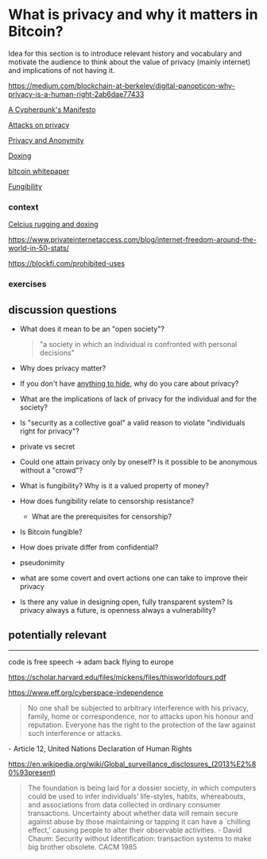# What is privacy and why it matters in Bitcoin?


Idea for this section is to introduce relevant history and vocabulary and motivate the audience to think about the value of privacy (mainly internet) and implications of not having it.

https://medium.com/blockchain-at-berkeley/digital-panopticon-why-privacy-is-a-human-right-2ab6dae77433





[A Cypherpunk's Manifesto](https://www.activism.net/cypherpunk/manifesto.html)

[Attacks on privacy](https://en.bitcoin.it/wiki/Privacy#Blockchain_attacks_on_privacy)

[Privacy and Anonymity](https://www.privateinternetaccess.com/blog/how-does-privacy-differ-from-anonymity-and-why-are-both-important/) 

[Doxing](https://en.wikipedia.org/wiki/Doxing)

<!-- [Princlipes of Bitcoin](https://en.bitcoin.it/wiki/Principles_of_Bitcoin) //remove? use whitepaper instead -->
[bitcoin whitepaper](https://bitcoin.org/bitcoin.pdf)

[Fungibility](https://en.bitcoin.it/wiki/Fungibility)


### context

[Celcius rugging and doxing](https://twitter.com/hdevalence/status/1578128350958059520)

https://www.privateinternetaccess.com/blog/internet-freedom-around-the-world-in-50-stats/

https://blockfi.com/prohibited-uses


### exercises




## discussion questions

- What does it mean to be an "open society"?
  >"a society in which an individual is confronted with personal decisions"

- Why does privacy matter?

- If you don't have [anything to hide](https://en.wikipedia.org/wiki/Nothing_to_hide_argument), why do you care about privacy?

- What are the implications of lack of privacy for the individual and for the society?

- Is "security as a collective goal" a valid reason to violate "individuals right for privacy"? 

- private vs secret
  
- Could one attain privacy only by oneself? Is it possible to be anonymous without a "crowd"?

- What is fungibility? Why is it a valued property of money?

- How does fungibility relate to censorship resistance?
  - What are the prerequisites for censorship?

- Is Bitcoin fungible?

- How does private differ from confidential?

- pseudonimity 

- what are some covert and overt actions one can take to improve their privacy

- Is there any value in designing open, fully transparent system? Is privacy always a future, is openness always a vulnerability?







## potentially relevant
--- 

code is free speech -> adam back flying to europe

https://scholar.harvard.edu/files/mickens/files/thisworldofours.pdf

https://www.eff.org/cyberspace-independence


>No one shall be subjected to arbitrary inter­fer­ence with his privacy, family, home or corre­spon­dence, nor to attacks upon his honour and reputa­tion. Everyone has the right to the protec­tion of the law against such inter­fer­ence or attacks.

\- Article 12, United Nations Decla­ra­tion of Human Rights

https://en.wikipedia.org/wiki/Global_surveillance_disclosures_(2013%E2%80%93present)


>The foundation is being laid for a dossier society, in which computers could be used to infer individuals’ life-styles, habits, whereabouts, and associations from data collected in ordinary consumer transactions. Uncertainty about whether data will remain secure against abuse by those maintaining or tapping it can have a `chilling effect,’ causing people to alter their observable activities. 
\- David Chaum: Security without Identification: transaction systems to make big brother obsolete. CACM 1985